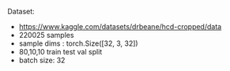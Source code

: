 Dataset:
- https://www.kaggle.com/datasets/drbeane/hcd-cropped/data
- 220025 samples
- sample dims : torch.Size([32, 3, 32])
- 80,10,10 train test val split
- batch size: 32

